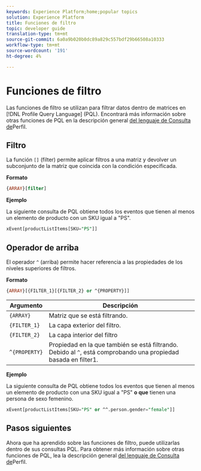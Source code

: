 ```yaml
---
keywords: Experience Platform;home;popular topics
solution: Experience Platform
title: Funciones de filtro
topic: developer guide
translation-type: tm+mt
source-git-commit: 6a0a9b020b0dc89a829c557bdf29b66508a10333
workflow-type: tm+mt
source-wordcount: '191'
ht-degree: 4%

---
```



# Funciones de filtro

Las funciones de filtro se utilizan para filtrar datos dentro de matrices en [!DNL Profile Query Language] (PQL). Encontrará más información sobre otras funciones de PQL en la descripción general [del lenguaje de Consulta de](./overview.md)Perfil.

## Filtro

La función `[]` (filter) permite aplicar filtros a una matriz y devolver un subconjunto de la matriz que coincida con la condición especificada.

**Formato**

```sql
{ARRAY}[filter]
```

**Ejemplo**

La siguiente consulta de PQL obtiene todos los eventos que tienen al menos un elemento de producto con un SKU igual a &quot;PS&quot;.

```sql
xEvent[productListItems[SKU="PS"]]
```

## Operador de arriba

El operador `^` (arriba) permite hacer referencia a las propiedades de los niveles superiores de filtros.

**Formato**

```sql
{ARRAY}[{FILTER_1}[{FILTER_2} or ^{PROPERTY}]]
```

| Argumento | Descripción |
| -------- | ----------- |
| `{ARRAY}` | Matriz que se está filtrando. |
| `{FILTER_1}` | La capa exterior del filtro. |
| `{FILTER_2}` | La capa interior del filtro |
| `^{PROPERTY}` | Propiedad en la que también se está filtrando. Debido al `^`, está comprobando una propiedad basada en filter1. |

**Ejemplo**

La siguiente consulta de PQL obtiene todos los eventos que tienen al menos un elemento de producto con una SKU igual a &quot;PS&quot; **o que** tienen una persona de sexo femenino.

```sql
xEvent[productListItems[SKU="PS" or ^^.person.gender="female"]]
```

## Pasos siguientes

Ahora que ha aprendido sobre las funciones de filtro, puede utilizarlas dentro de sus consultas PQL. Para obtener más información sobre otras funciones de PQL, lea la descripción general [del lenguaje de Consulta de](./overview.md)Perfil.
